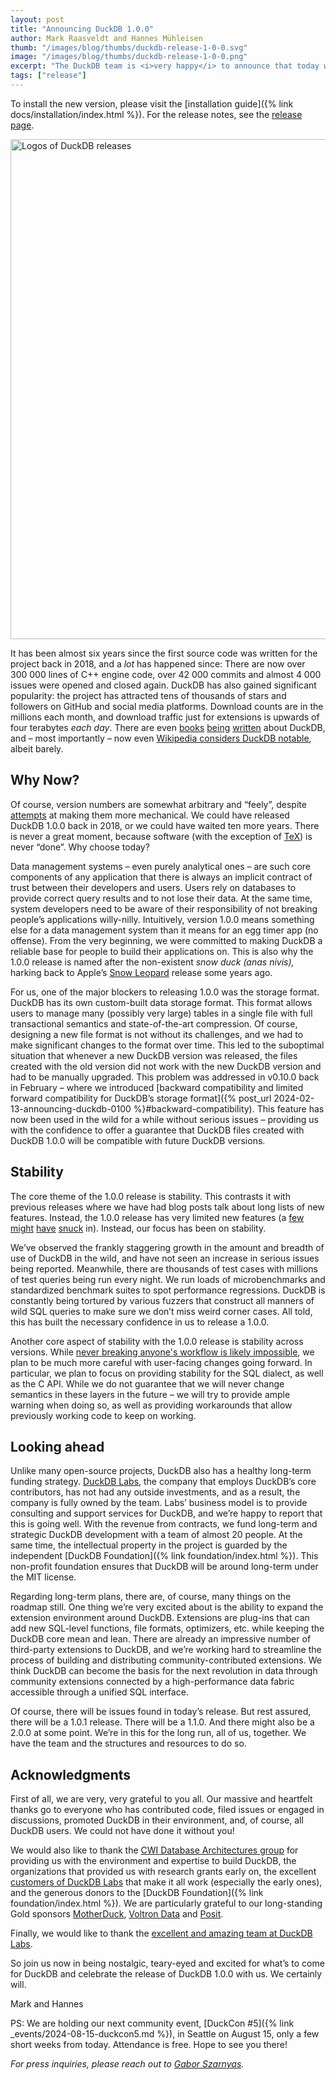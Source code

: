 ```yaml
---
layout: post
title: "Announcing DuckDB 1.0.0"
author: Mark Raasveldt and Hannes Mühleisen
thumb: "/images/blog/thumbs/duckdb-release-1-0-0.svg"
image: "/images/blog/thumbs/duckdb-release-1-0-0.png"
excerpt: "The DuckDB team is <i>very happy</i> to announce that today we’re releasing DuckDB version 1.0.0, codename “Snow Duck” (anas nivis)."
tags: ["release"]
---
```


To install the new version, please visit the [installation guide]({% link docs/installation/index.html %}).
For the release notes, see the [release page](https://github.com/duckdb/duckdb/releases/tag/v1.0.0).

<img src="/images/blog/paddling-of-ducks.svg"
     alt="Logos of DuckDB releases"
     width="800"
     />

It has been almost six years since the first source code was written for the project back in 2018, and a _lot_ has happened since: There are now over 300&nbsp;000 lines of C++ engine code, over 42&nbsp;000 commits and almost 4&nbsp;000 issues were opened and closed again. DuckDB has also gained significant popularity: the project has attracted tens of thousands of stars and followers on GitHub and social media platforms. Download counts are in the millions each month, and download traffic just for extensions is upwards of four terabytes _each day_. There are even [books](https://www.manning.com/books/duckdb-in-action) [being](https://www.amazon.com/Getting-Started-DuckDB-practical-efficiently/dp/1803241004) [written](https://www.oreilly.com/library/view/duckdb-up-and/9781098159689/) about DuckDB, and – most importantly – now even [Wikipedia considers DuckDB notable](https://en.wikipedia.org/wiki/DuckDB), albeit barely.

## Why Now?

Of course, version numbers are somewhat arbitrary and “feely”, despite [attempts](https://semver.org/spec/v2.0.0.html) at making them more mechanical. We could have released DuckDB 1.0.0 back in 2018, or we could have waited ten more years. There is never a great moment, because software (with the exception of [TeX](https://x.com/fermatslibrary/status/1740324503308169507)) is never “done”. Why choose today?

Data management systems – even purely analytical ones – are such core components of any application that there is always an implicit contract of trust between their developers and users. Users rely on databases to provide correct query results and to not lose their data. At the same time, system developers need to be aware of their responsibility of not breaking people’s applications willy-nilly. Intuitively, version 1.0.0 means something else for a data management system than it means for an egg timer app (no offense). From the very beginning, we were committed to making DuckDB a reliable base for people to build their applications on. This is also why the 1.0.0 release is named after the non-existent _snow duck (anas nivis),_ harking back to Apple’s [Snow Leopard](https://arstechnica.com/gadgets/2009/08/mac-os-x-10-6/) release some years ago.

For us, one of the major blockers to releasing 1.0.0 was the storage format. DuckDB has its own custom-built data storage format. This format allows users to manage many (possibly very large) tables in a single file with full transactional semantics and state-of-the-art compression. Of course, designing a new file format is not without its challenges, and we had to make significant changes to the format over time. This led to the suboptimal situation that whenever a new DuckDB version was released, the files created with the old version did not work with the new DuckDB version and had to be manually upgraded. This problem was addressed in v0.10.0 back in February – where we introduced [backward compatibility and limited forward compatibility for DuckDB’s storage format]({% post_url 2024-02-13-announcing-duckdb-0100 %}#backward-compatibility). This feature has now been used in the wild for a while without serious issues – providing us with the confidence to offer a guarantee that DuckDB files created with DuckDB 1.0.0 will be compatible with future DuckDB versions.

## Stability

The core theme of the 1.0.0 release is stability. This contrasts it with previous releases where we have had blog posts talk about long lists of new features. Instead, the 1.0.0 release has very limited new features (a [few](https://github.com/duckdb/duckdb/pull/11677) [might](https://github.com/duckdb/duckdb/pull/11918) [have](https://github.com/duckdb/duckdb/pull/11831) [snuck](https://github.com/duckdb/duckdb/pull/11835) in). Instead, our focus has been on stability.

We’ve observed the frankly staggering growth in the amount and breadth of use of DuckDB in the wild, and have not seen an increase in serious issues being reported. Meanwhile, there are thousands of test cases with millions of test queries being run every night. We run loads of microbenchmarks and standardized benchmark suites to spot performance regressions. DuckDB is constantly being tortured by various fuzzers that construct all manners of wild SQL queries to make sure we don’t miss weird corner cases. All told, this has built the necessary confidence in us to release a 1.0.0.

Another core aspect of stability with the 1.0.0 release is stability across versions. While [never breaking anyone's workflow is likely impossible](https://xkcd.com/1172/), we plan to be much more careful with user-facing changes going forward. In particular, we plan to focus on providing stability for the SQL dialect, as well as the C API. While we do not guarantee that we will never change semantics in these layers in the future – we will try to provide ample warning when doing so, as well as providing workarounds that allow previously working code to keep on working.

## Looking ahead

Unlike many open-source projects, DuckDB also has a healthy long-term funding strategy. [DuckDB Labs](https://duckdblabs.com/), the company that employs DuckDB’s core contributors, has not had any outside investments, and as a result, the company is fully owned by the team. Labs’ business model is to provide consulting and support services for DuckDB, and we’re happy to report that this is going well. With the revenue from contracts, we fund long-term and strategic DuckDB development with a team of almost 20 people. At the same time, the intellectual property in the project is guarded by the independent [DuckDB Foundation]({% link foundation/index.html %}). This non-profit foundation ensures that DuckDB will be around long-term under the MIT license.

Regarding long-term plans, there are, of course, many things on the roadmap still. One thing we’re very excited about is the ability to expand the extension environment around DuckDB. Extensions are plug-ins that can add new SQL-level functions, file formats, optimizers, etc. while keeping the DuckDB core mean and lean. There are already an impressive number of third-party extensions to DuckDB, and we’re working hard to streamline the process of building and distributing community-contributed extensions. We think DuckDB can become the basis for the next revolution in data through community extensions connected by a high-performance data fabric accessible through a unified SQL interface.

Of course, there will be issues found in today’s release. But rest assured, there will be a 1.0.1 release. There will be a 1.1.0. And there might also be a 2.0.0 at some point. We’re in this for the long run, all of us, together. We have the team and the structures and resources to do so.

## Acknowledgments

First of all, we are very, very grateful to you all. Our massive and heartfelt thanks go to everyone who has contributed code, filed issues or engaged in discussions, promoted DuckDB in their environment, and, of course, all DuckDB users. We could not have done it without you!

We would also like to thank the [CWI Database Architectures group](https://www.cwi.nl/en/groups/database-architectures/) for providing us with the environment and expertise to build DuckDB, the organizations that provided us with research grants early on, the excellent [customers of DuckDB Labs](https://duckdblabs.com/#collaborators) that make it all work (especially the early ones), and the generous donors to the [DuckDB Foundation]({% link foundation/index.html %}). We are particularly grateful to our long-standing Gold sponsors [MotherDuck](https://motherduck.com/), [Voltron Data](https://voltrondata.com/) and [Posit](https://posit.co/).

Finally, we would like to thank the [excellent and amazing team at DuckDB Labs](https://duckdblabs.com/#about).

So join us now in being nostalgic, teary-eyed and excited for what’s to come for DuckDB and celebrate the release of DuckDB 1.0.0 with us. We certainly will.

Mark and Hannes

PS: We are holding our next community event, [DuckCon #5]({% link _events/2024-08-15-duckcon5.md %}), in Seattle on August 15, only a few short weeks from today. Attendance is free. Hope to see you there!

_For press inquiries, please reach out to [Gabor Szarnyas](mailto:gabor@duckdblabs.com)._
